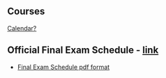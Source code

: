 ## Courses 

[Calendar?](https://www.google.com/calendar/embed?title=WCJC%20Electronics%20Calendar)


## Official Final Exam Schedule - [link](http://wcjc.edu/Admissions/catalogs-and-schedules/final-exam-schedule.aspx)
* [Final Exam Schedule pdf format](http://wcjc.edu/Admissions/catalogs-and-schedules/Documents/Final-Exam-Schedule-Fall-2014.pdf)
